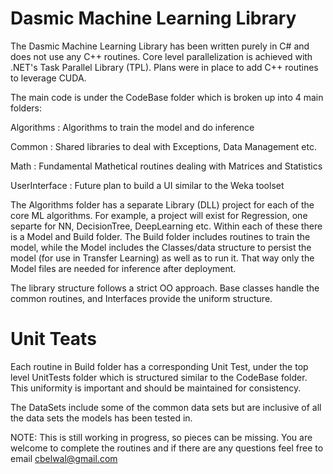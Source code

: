# Dasmic Machine Learning Library

The Dasmic Machine Learning Library has been written purely in C# and does not use any C++ routines. Core level parallelization is achieved with .NET's Task Parallel Library (TPL). Plans were in place to add C++ routines to leverage CUDA. 

The main code is under the CodeBase folder which is broken up into 4 main folders:

Algorithms    : Algorithms to train the model and do inference

Common        : Shared libraries to deal with Exceptions, Data Management etc.

Math          : Fundamental Mathetical routines dealing with Matrices and Statistics

UserInterface : Future plan to build a UI similar to the Weka toolset

The Algorithms folder has a separate Library (DLL) project for each of the core ML algorithms. For example, a project will exist for Regression, one separte for NN, DecisionTree, DeepLearning etc. Within each of these there is a Model and Build folder. The Build folder includes routines to train the model, while the Model includes the Classes/data structure to persist the model (for use in Transfer Learning) as well as to run it. That way only the Model files are needed for  inference after deployment.

The library structure follows a strict OO approach. Base classes handle the common routines, and Interfaces provide the uniform structure.

# Unit Teats

Each routine in Build folder has a corresponding Unit Test, under the top level UnitTests folder which is structured similar to the CodeBase folder. This uniformity is important and should be maintained for consistency.

The DataSets include some of the common data sets but are inclusive of all the data sets the models has been tested in.

NOTE: This is still working in progress, so pieces can be missing. You are welcome to complete the routines and if there are any questions feel free to email cbelwal@gmail.com

